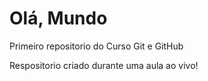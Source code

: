 # Olá, Mundo
 Primeiro repositorio do Curso Git e GitHub

Respositorio criado durante uma aula ao vivo!
